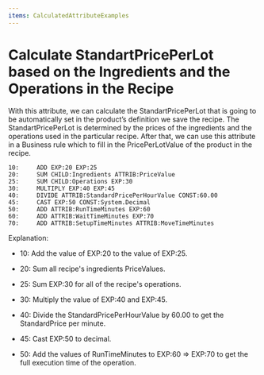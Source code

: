 ```yaml
---
items: CalculatedAttributeExamples
---
```


# Calculate StandartPricePerLot based on the Ingredients and the Operations in the Recipe

With this attribute, we can calculate the  StandartPricePerLot that is going to be automatically set in the  product’s definition we save the recipe. The StandartPricePerLot is  determined by the prices of the ingredients and the operations used in  the particular recipe. After that, we can use this attribute in a  Business rule which to fill in the PricePerLotValue of the product in  the recipe.



```
10:     ADD EXP:20 EXP:25                 
20:     SUM CHILD:Ingredients ATTRIB:PriceValue     
25:     SUM CHILD:Operations EXP:30         
30:     MULTIPLY EXP:40 EXP:45        
40:     DIVIDE ATTRIB:StandardPricePerHourValue CONST:60.00   
45:     CAST EXP:50 CONST:System.Decimal
50:     ADD ATTRIB:RunTimeMinutes EXP:60 
60:     ADD ATTRIB:WaitTimeMinutes EXP:70        
70:     ADD ATTRIB:SetupTimeMinutes ATTRIB:MoveTimeMinutes
```




Explanation:

- 10: Add the value of EXP:20 to the value of EXP:25.
- 20: Sum all recipe's ingredients PriceValues.

- 25: Sum EXP:30 for all of the recipe's operations.

- 30: Multiply the value of EXP:40 and EXP:45.

- 40: Divide the StandardPricePerHourValue by 60.00 to get the StandardPrice per minute.

- 45: Cast EXP:50 to decimal.

- 50: Add the values of RunTimeMinutes to EXP:60 => EXP:70 to get the full execution time of the operation.


